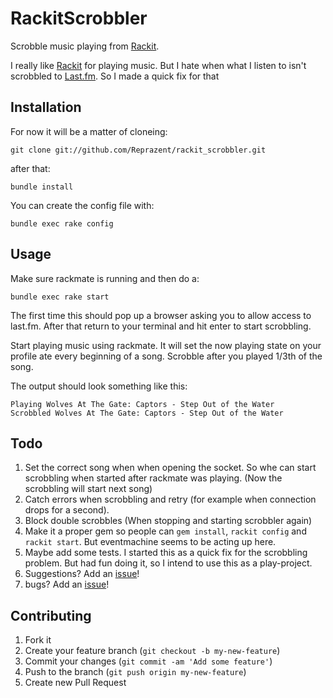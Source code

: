 # RackitScrobbler

Scrobble music playing from [Rackit](http://rackit.co).

I really like [Rackit](http://rackit.co) for playing music. But I hate when what I listen to isn't scrobbled to [Last.fm](http://www.last.fm/user/ksorax). So I made a quick fix for that

## Installation

For now it will be a matter of cloneing:

`git clone git://github.com/Reprazent/rackit_scrobbler.git`

after that:

`bundle install`

You can create the config file with:

`bundle exec rake config`

## Usage

Make sure rackmate is running and then do a:

`bundle exec rake start`

The first time this should pop up a browser asking you to allow access to last.fm.
After that return to your terminal and hit enter to start scrobbling.

Start playing music using rackmate. It will set the now playing state on your profile ate every beginning of a song. Scrobble after you played 1/3th of the song.

The output should look something like this:

```
Playing Wolves At The Gate: Captors - Step Out of the Water
Scrobbled Wolves At The Gate: Captors - Step Out of the Water
```

## Todo

1. Set the correct song when when opening the socket. So whe can start scrobbling when started after rackmate was playing. (Now the scrobbling will start next song)
2. Catch errors when scrobbling and retry (for example when connection drops for a second).
3. Block double scrobbles (When stopping and starting scrobbler again)
4. Make it a proper gem so people can `gem install`, `rackit config` and `rackit start`. But eventmachine seems to be acting up here.
5. Maybe add some tests. I started this as a quick fix for the scrobbling problem. But had fun doing it, so I intend to use this as a play-project.
6. Suggestions? Add an [issue](https://github.com/Reprazent/rackit_scrobbler/issues)!
7. bugs? Add an [issue](https://github.com/Reprazent/rackit_scrobbler/issues)!


## Contributing

1. Fork it
2. Create your feature branch (`git checkout -b my-new-feature`)
3. Commit your changes (`git commit -am 'Add some feature'`)
4. Push to the branch (`git push origin my-new-feature`)
5. Create new Pull Request
